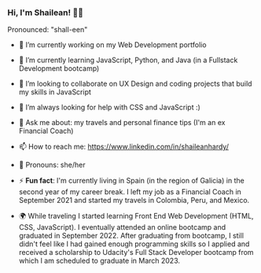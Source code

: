 ### Hi, I'm Shailean! 👋🏾
Pronounced: "shall-een"

- 🔭 I’m currently working on my Web Development portfolio
- 🌱 I’m currently learning JavaScript, Python, and Java (in a Fullstack Development bootcamp)
- 👯 I’m looking to collaborate on UX Design and coding projects that build my skills in JavaScript
- 🤔 I’m always looking for help with CSS and JavaScript :)
- 💬 Ask me about: my travels and personal finance tips (I'm an ex Financial Coach)
- 📫 How to reach me: https://www.linkedin.com/in/shaileanhardy/
- 🙂 Pronouns: she/her

- ⚡ **Fun fact**: I'm currently living in Spain (in the region of Galicia) in the second year of my career break. I left my job as a Financial Coach in September 2021 and started my travels in Colombia, Peru, and Mexico. 

- 🌍 While traveling I started learning Front End Web Development (HTML, CSS, JavaScript). I eventually attended an online bootcamp and graduated in September 2022. After graduating from bootcamp, I still didn't feel like I had gained enough programming skills so I applied and received a scholarship to Udacity's Full Stack Developer bootcamp from which I am scheduled to graduate in March 2023. 
